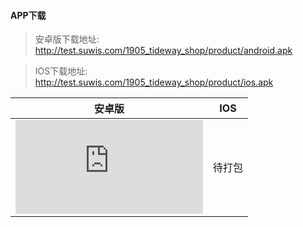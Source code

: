 #### APP下载

> 安卓版下载地址: <http://test.suwis.com/1905_tideway_shop/product/android.apk>

> IOS下载地址: <http://test.suwis.com/1905_tideway_shop/product/ios.apk>

|                                                 安卓版                                                 | IOS |
| :-------------------------------------------------------------------------------------------------: | :-: |
| ![](http://qr.topscan.com/api.php?text=http://test.suwis.com/1905_tideway_shop/product/android.apk) | 待打包 |
